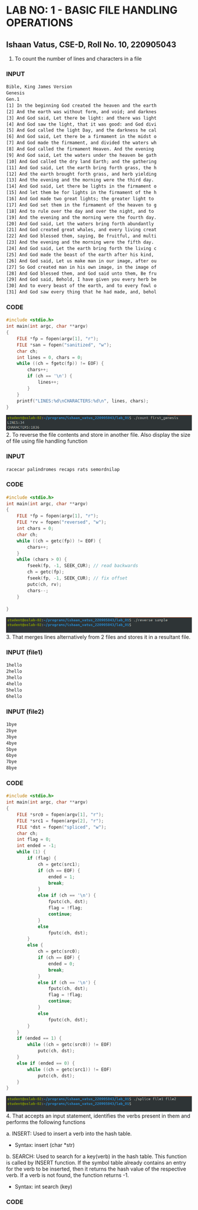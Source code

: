 # LAB NO: 1 - BASIC FILE HANDLING OPERATIONS
## Ishaan Vatus, CSE-D, Roll No. 10, 220905043

1. To count the number of lines and characters in a file

### INPUT

```txt
Bible, King James Version
Genesis
Gen.1
[1] In the beginning God created the heaven and the earth
[2] And the earth was without form, and void; and darknes
[3] And God said, Let there be light: and there was light
[4] And God saw the light, that it was good: and God divi
[5] And God called the light Day, and the darkness he cal
[6] And God said, Let there be a firmament in the midst o
[7] And God made the firmament, and divided the waters wh
[8] And God called the firmament Heaven. And the evening 
[9] And God said, Let the waters under the heaven be gath
[10] And God called the dry land Earth; and the gathering
[11] And God said, Let the earth bring forth grass, the h
[12] And the earth brought forth grass, and herb yielding
[13] And the evening and the morning were the third day.
[14] And God said, Let there be lights in the firmament o
[15] And let them be for lights in the firmament of the h
[16] And God made two great lights; the greater light to 
[17] And God set them in the firmament of the heaven to g
[18] And to rule over the day and over the night, and to 
[19] And the evening and the morning were the fourth day.
[20] And God said, Let the waters bring forth abundantly 
[21] And God created great whales, and every living creat
[22] And God blessed them, saying, Be fruitful, and multi
[23] And the evening and the morning were the fifth day.
[24] And God said, Let the earth bring forth the living c
[25] And God made the beast of the earth after his kind, 
[26] And God said, Let us make man in our image, after ou
[27] So God created man in his own image, in the image of
[28] And God blessed them, and God said unto them, Be fru
[29] And God said, Behold, I have given you every herb be
[30] And to every beast of the earth, and to every fowl o
[31] And God saw every thing that he had made, and, behol
```

### CODE

```c
#include <stdio.h>
int main(int argc, char **argv)
{
	FILE *fp = fopen(argv[1], "r");
	FILE *san = fopen("sanitized", "w");
	char ch;
	int lines = 0, chars = 0;
	while ((ch = fgetc(fp)) != EOF) {
		chars++;
		if (ch == '\n') {
			lines++;
		}
	}
	printf("LINES:%d\nCHARACTERS:%d\n", lines, chars);
}
```
![](count.png)
2. To reverse the file contents and store in another file. Also display the size of file using file handling function

### INPUT

```txt
racecar palindromes recaps rats semordnilap
```

### CODE

```c
#include <stdio.h>
int main(int argc, char **argv) 
{
	FILE *fp = fopen(argv[1], "r");
	FILE *rv = fopen("reversed", "w");
	int chars = 0;
	char ch;
	while ((ch = getc(fp)) != EOF) {
		chars++;
	}
	while (chars > 0) {
		fseek(fp, -1, SEEK_CUR); // read backwards
		ch = getc(fp);
		fseek(fp, -1, SEEK_CUR); // fix offset
		putc(ch, rv);
		chars--;
	}

}
```
![](reverse.png)
3. That merges lines alternatively from 2 files and stores it in a resultant file.

### INPUT (file1)

```txt
1hello
2hello
3hello
4hello
5hello
6hello
```

### INPUT (file2)

```txt
1bye
2bye
3bye
4bye
5bye
6bye
7bye
8bye
```

### CODE

```c
#include <stdio.h>
int main(int argc, char **argv) 
{
	FILE *src0 = fopen(argv[1], "r");
	FILE *src1 = fopen(argv[2], "r");
	FILE *dst = fopen("spliced", "w");
	char ch;
	int flag = 0;
	int ended = -1;
	while (1) {
		if (flag) {
			ch = getc(src1);
			if (ch == EOF) {
				ended = 1;
				break;
			}
			else if (ch == '\n') {
				fputc(ch, dst);
				flag = !flag;
				continue;
			}
			else
				fputc(ch, dst);
		}
		else {
			ch = getc(src0);
			if (ch == EOF) {
				ended = 0;
				break;
			}
			else if (ch == '\n') {
				fputc(ch, dst);
				flag = !flag;
				continue;
			}
			else
				fputc(ch, dst);
		}
	}
	if (ended == 1) {
		while ((ch = getc(src0)) != EOF)
			putc(ch, dst);
	}
	else if (ended == 0) {
		while ((ch = getc(src1)) != EOF)
			putc(ch, dst);
	}
}
```
![](splice.png)
4. That accepts an input statement, identifies the verbs present in them and performs the following
functions

a. INSERT: Used to insert a verb into the hash table.
- Syntax: insert (char *str)


b. SEARCH: Used to search for a key(verb) in the hash table. This function is called by INSERT
function. If the symbol table already contains an entry for the verb to be inserted, then it returns
the hash value of the respective verb. If a verb is not found, the function returns -1.
- Syntax: int search (key)

### CODE

```c
```
